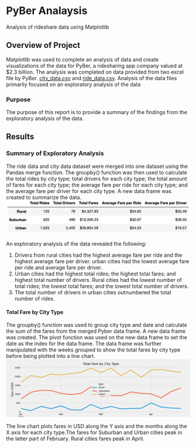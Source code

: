 # PyBer Analaysis

Analysis of rideshare data using Matplotlib

## Overview of Project 

Matplotlib was used to complete an analysis of data and create visualizations of the data for PyBer, a ridesharing app company valued at $2.3 billion. The analysis was completed on data provided from two excel file by PyBer. [city_data.csv]( https://github.com/AjaniBenoit/PyBer_Analysis/blob/main/city_data.csv) and [ride_data.csv]( https://github.com/AjaniBenoit/PyBer_Analysis/blob/main/ride_data.csv). Analysis of the data files primarily focused on an exploratory analysis of the data 

### Purpose 

The purpose of this report is to provide a summary of the findings from the exploratory analysis of the data.

## Results 

### Summary of Exploratory Analysis

The ride data and city data dataset were merged into one dataset using the Pandas merge function. The groupby() function was then used to calculate the total rides by city type; total drivers for each city type; the total amount of fares for each city type; the average fare per ride for each city type; and the average fare per driver for each city type. A new data frame was created to summarize the data.  
![summary_df.png]( https://github.com/AjaniBenoit/PyBer_Analysis/blob/main/summary_df.png)

An exploratory analysis of the data revealed the following:

1.	Drivers from rural cities had the highest average fare per ride and the highest average fare per driver. urban cities had the lowest average fare per ride and average fare per driver.
2.	Urban cities had the highest total rides; the highest total fares; and highest total number of drivers. Rural cities had the lowest number of total rides; the lowest total fares; and the lowest total number of drivers. 
3.	The total number of drivers in urban cities outnumbered the total number of rides.

#### Total Fare by City Type 

The groupby() function was used to group city type and date and calculate the sum of the fares from the merged Pyber data frame. A new data frame was created. The pivot function was used on the new data frame to set the date as the index for the data frame. The data frame was further manipulated with the weeks grouped to show the total fares by city type before being plotted into a line chart.
![Fig8.png]( https://github.com/AjaniBenoit/PyBer_Analysis/blob/main/Fig8.png)

The line chart plots fares in USD along the Y axis and the months along the X axis for each city type.The fares for Suburban and Urban cities peak in the latter part of February. Rural cities fares peak in April.
